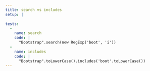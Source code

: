```yaml
---
title: search vs includes
setup: |
  
tests:
  -
    name: search
    code: |
      "Bootstrap".search(new RegExp('boot', 'i'))
  -
    name: includes
    code: |
      "Bootstrap".toLowerCase().includes('boot'.toLowerCase())
---
```


